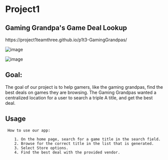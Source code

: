 # Project1

## Gaming Grandpa's Game Deal Lookup
  
  
  <p> https://project1teamthree.github.io/p1t3-GamingGrandpas/ <p> 
  
  ![image](https://user-images.githubusercontent.com/109123352/188028576-4d7fe60c-42dd-45b4-8f66-13f42fc031df.png)
  
  ![image](https://user-images.githubusercontent.com/109123352/188028595-2d117bdd-785d-4f06-a894-c425192e3624.png)

  
  
  
  ## Goal:
    
  <p> The goal of our project is to help gamers, like the gaming grandpas, find the best deals on games they are browsing. The Gaming Grandpas wanted 
        a centralized location for a user to search a triple A title, and get the best deal.  <p>
    
    
    
   ## Usage
     
     How to use our app: 
       
        1. On the home page, search for a game title in the search field. 
        2. Browse for the correct title in the list that is generated. 
        3. Select Store options. 
        4. Find the best deal with the provided vendor. 
    
     
    

